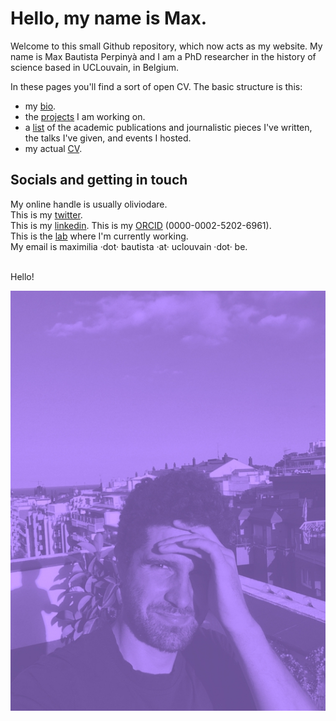 # Hello, my name is Max.
  
Welcome to this small Github repository, which now acts as my website. My name is Max Bautista Perpinyà and I am a PhD researcher in the history of science based in UCLouvain, in Belgium.

In these pages you'll find a sort of open CV. The basic structure is this:

- my [bio](bio.md).
- the [projects](projects.md) I am working on.
- a [list](pubs.md) of the academic publications and journalistic pieces I've written, the talks I've given, and events I hosted.
- my actual <a href="https://github.com/oliviodare/CV/blob/main/BautistaPerpinya_CV.pdf" target="_blank">CV</a>.


## Socials and getting in touch
My online handle is usually oliviodare.  
This is my <a href="https://twitter.com/oliviodare" target="_blank">twitter</a>.  
This is my <a href="https://www.linkedin.com/in/max-bp/" target="_blank">linkedin</a>.
This is my <a href="https://orcid.org/0000-0002-5202-6961" target="_blank">ORCID</a> (0000-0002-5202-6961).  
This is the <a href="https://pencelab.be/" target="_blank">lab</a> where I'm currently working.   
My email is maximilia ·dot· bautista ·at· uclouvain ·dot· be.

<br>
Hello!

![1_ME.jpg](1_ME.jpg)

